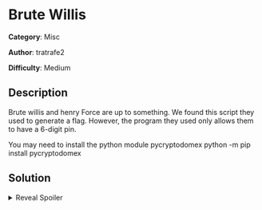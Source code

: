 # Brute Willis
**Category**: Misc

**Author**: tratrafe2

**Difficulty**: Medium

## Description
Brute willis and henry Force are up to something. We found this script they used to generate a flag. However, the program they used only allows them to have a 6-digit pin.
  
You may need to install the python module pycryptodomex
python -m pip install pycryptodomex

## Solution
<details>
 <summary>Reveal Spoiler</summary>

	Brute force the 6-digit pins to get the solution
	
	Flag: "GTBQ{Brut3_F0rc3_s0m3t1m35_w0rk5}"

</details>